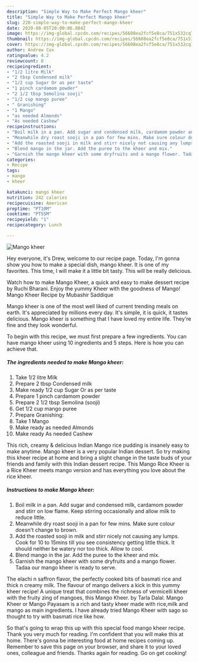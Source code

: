 ```yaml
---
description: "Simple Way to Make Perfect Mango kheer"
title: "Simple Way to Make Perfect Mango kheer"
slug: 220-simple-way-to-make-perfect-mango-kheer
date: 2020-08-05T20:00:06.884Z
image: https://img-global.cpcdn.com/recipes/56608ea2fcf5e8ca/751x532cq70/mango-kheer-recipe-main-photo.jpg
thumbnail: https://img-global.cpcdn.com/recipes/56608ea2fcf5e8ca/751x532cq70/mango-kheer-recipe-main-photo.jpg
cover: https://img-global.cpcdn.com/recipes/56608ea2fcf5e8ca/751x532cq70/mango-kheer-recipe-main-photo.jpg
author: Andrew Cox
ratingvalue: 4.2
reviewcount: 8
recipeingredient:
- "1/2 litre Milk"
- "2 tbsp Condensed milk"
- "1/2 cup Sugar Or as per taste"
- "1 pinch cardamom powder"
- "2 1/2 tbsp Semolina sooji"
- "1/2 cup mango puree"
- " Granishing"
- "1 Mango"
- "as needed Almonds"
- "As needed Cashew"
recipeinstructions:
- "Boil milk in a pan. Add sugar and condensed milk, cardamom powder and stirr on low flame. Keep stirring occasionally and allow milk to reduce little."
- "Meanwhile dry roast sooji in a pan for few mins. Make sure colour doesn&#39;t change to brown."
- "Add the roasted sooji in milk and stirr nicely not causing any lumps. Cook for 10 to 15mins till you see consistency getting little thick. It should neither be watery nor too thick. Allow to cool."
- "Blend mango in the jar. Add the puree to the kheer and mix."
- "Garnish the mango kheer with some dryfruits and a mango flower. Tadaa our mango kheer is ready to serve."
categories:
- Recipe
tags:
- mango
- kheer

katakunci: mango kheer 
nutrition: 242 calories
recipecuisine: American
preptime: "PT10M"
cooktime: "PT55M"
recipeyield: "1"
recipecategory: Lunch

---
```



![Mango kheer](https://img-global.cpcdn.com/recipes/56608ea2fcf5e8ca/751x532cq70/mango-kheer-recipe-main-photo.jpg)

Hey everyone, it's Drew, welcome to our recipe page. Today, I'm gonna show you how to make a special dish, mango kheer. It is one of my favorites. This time, I will make it a little bit tasty. This will be really delicious.

Watch how to make Mango Kheer, a quick and easy to make dessert recipe by Ruchi Bharani. Enjoy the yummy Kheer with the goodness of Mango! Mango Kheer Recipe by Mubashir Saddique

Mango kheer is one of the most well liked of current trending meals on earth. It's appreciated by millions every day. It's simple, it is quick, it tastes delicious. Mango kheer is something that I have loved my entire life. They're fine and they look wonderful.


To begin with this recipe, we must first prepare a few ingredients. You can have mango kheer using 10 ingredients and 5 steps. Here is how you can achieve that.

<!--inarticleads1-->

##### The ingredients needed to make Mango kheer:

1. Take 1/2 litre Milk
1. Prepare 2 tbsp Condensed milk
1. Make ready 1/2 cup Sugar Or as per taste
1. Prepare 1 pinch cardamom powder
1. Prepare 2 1/2 tbsp Semolina (sooji)
1. Get 1/2 cup mango puree
1. Prepare  Granishing:
1. Take 1 Mango
1. Make ready as needed Almonds
1. Make ready As needed Cashew


This rich, creamy &amp; delicious Indian Mango rice pudding is insanely easy to make anytime. Mango kheer is a very popular Indian dessert. So try making this kheer recipe at home and bring a slight change in the taste buds of your friends and family with this Indian dessert recipe. This Mango Rice Kheer is a Rice Kheer meets mango version and has everything you love about the rice kheer. 

<!--inarticleads2-->

##### Instructions to make Mango kheer:

1. Boil milk in a pan. Add sugar and condensed milk, cardamom powder and stirr on low flame. Keep stirring occasionally and allow milk to reduce little.
1. Meanwhile dry roast sooji in a pan for few mins. Make sure colour doesn&#39;t change to brown.
1. Add the roasted sooji in milk and stirr nicely not causing any lumps. Cook for 10 to 15mins till you see consistency getting little thick. It should neither be watery nor too thick. Allow to cool.
1. Blend mango in the jar. Add the puree to the kheer and mix.
1. Garnish the mango kheer with some dryfruits and a mango flower. Tadaa our mango kheer is ready to serve.


The elachi n saffron flavor, the perfectly cooked bits of basmati rice and thick n creamy milk. The flavour of mango delivers a kick in this yummy kheer recipe! A unique treat that combines the richness of vermicelli kheer with the fruity zing of mangoes, this Mango Kheer. by Tarla Dalal. Mango Kheer or Mango Payasam is a rich and tasty kheer made with rice,milk and mango as main ingredients. I have already tried Mango Kheer with sago so thought to try with basmati rice like how. 

So that's going to wrap this up with this special food mango kheer recipe. Thank you very much for reading. I'm confident that you will make this at home. There's gonna be interesting food at home recipes coming up. Remember to save this page on your browser, and share it to your loved ones, colleague and friends. Thanks again for reading. Go on get cooking!
